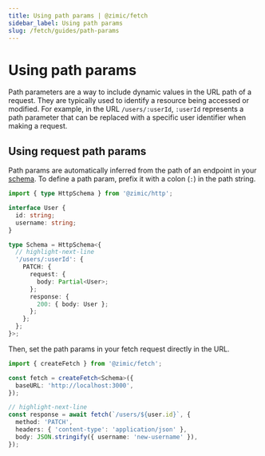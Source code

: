 ```yaml
---
title: Using path params | @zimic/fetch
sidebar_label: Using path params
slug: /fetch/guides/path-params
---
```


# Using path params

Path parameters are a way to include dynamic values in the URL path of a request. They are typically used to identify a
resource being accessed or modified. For example, in the URL `/users/:userId`, `:userId` represents a path parameter
that can be replaced with a specific user identifier when making a request.

## Using request path params

Path params are automatically inferred from the path of an endpoint in your
[schema](/docs/zimic-http/guides/1-schemas.md). To define a path param, prefix it with a colon (`:`) in the path string.

```ts title='schema.ts'
import { type HttpSchema } from '@zimic/http';

interface User {
  id: string;
  username: string;
}

type Schema = HttpSchema<{
  // highlight-next-line
  '/users/:userId': {
    PATCH: {
      request: {
        body: Partial<User>;
      };
      response: {
        200: { body: User };
      };
    };
  };
}>;
```

Then, set the path params in your fetch request directly in the URL.

```ts
import { createFetch } from '@zimic/fetch';

const fetch = createFetch<Schema>({
  baseURL: 'http://localhost:3000',
});

// highlight-next-line
const response = await fetch(`/users/${user.id}`, {
  method: 'PATCH',
  headers: { 'content-type': 'application/json' },
  body: JSON.stringify({ username: 'new-username' }),
});
```
